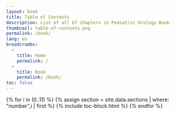 ```yaml
---
layout: book
title: Table of Contents
description: List of all 67 chapters in Pediatric Urology Book.
thumbnail: table-of-contents.png
permalink: /book/
lang: en
breadcrumbs:
  - 
    title: Home
    permalink: /
  - 
    title: Book
    permalink: /book/
toc: false
---
```


<div id="toc" markdown="1">

{% for i in (0..11) %}
  {% assign section = site.data.sections | where: "number",i | first %}
  {% include toc-block.html %}
{% endfor %}

</div>